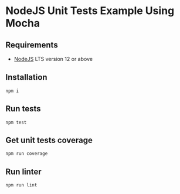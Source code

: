 # NodeJS Unit Tests Example Using Mocha

## Requirements
* [NodeJS](https://nodejs.org/en/) LTS version 12 or above

## Installation
```npm i```

## Run tests
```npm test```

## Get  unit tests coverage
```npm run coverage```

## Run linter
```npm run lint```